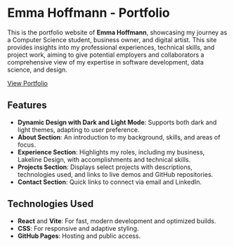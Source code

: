 # Emma Hoffmann - Portfolio

This is the portfolio website of **Emma Hoffmann**, showcasing my journey as a Computer Science student, business owner, and digital artist. This site provides insights into my professional experiences, technical skills, and project work, aiming to give potential employers and collaborators a comprehensive view of my expertise in software development, data science, and design.

[View Portfolio](https://emmarhoffmann.github.io/portfolio/)

## Features

- **Dynamic Design with Dark and Light Mode**: Supports both dark and light themes, adapting to user preference.
- **About Section**: An introduction to my background, skills, and areas of focus.
- **Experience Section**: Highlights my roles, including my business, Lakeline Design, with accomplishments and technical skills.
- **Projects Section**: Displays select projects with descriptions, technologies used, and links to live demos and GitHub repositories.
- **Contact Section**: Quick links to connect via email and LinkedIn.

## Technologies Used

- **React** and **Vite**: For fast, modern development and optimized builds.
- **CSS**: For responsive and adaptive styling.
- **GitHub Pages**: Hosting and public access.
